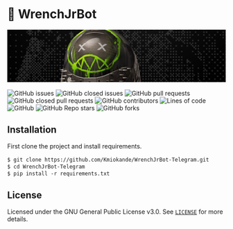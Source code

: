 # 🤖 WrenchJrBot

![Wrench Jr](./media/wrenchjr_banner.jpg)

![GitHub issues](https://img.shields.io/github/issues/Kmiokande/WrenchJrBot-Telegram)
![GitHub closed issues](https://img.shields.io/github/issues-closed/Kmiokande/WrenchJrBot-Telegram)
![GitHub pull requests](https://img.shields.io/github/issues-pr/Kmiokande/WrenchJrBot-Telegram)
![GitHub closed pull requests](https://img.shields.io/github/issues-pr-closed/Kmiokande/WrenchJrBot-Telegram)
![GitHub contributors](https://img.shields.io/github/contributors/Kmiokande/WrenchJrBot-Telegram)
![Lines of code](https://img.shields.io/tokei/lines/github/Kmiokande/WrenchJrBot-Telegram)
![GitHub](https://img.shields.io/github/license/Kmiokande/WrenchJrBot-Telegram)
![GitHub Repo stars](https://img.shields.io/github/stars/Kmiokande/WrenchJrBot-Telegram?style=social)
![GitHub forks](https://img.shields.io/github/forks/Kmiokande/WrenchJrBot-Telegram?style=social)

## Installation

First clone the project and install requirements.

```shell
$ git clone https://github.com/Kmiokande/WrenchJrBot-Telegram.git
$ cd WrenchJrBot-Telegram
$ pip install -r requirements.txt
```

## License

Licensed under the GNU General Public License v3.0. See [`LICENSE`](LICENSE) for more details.

